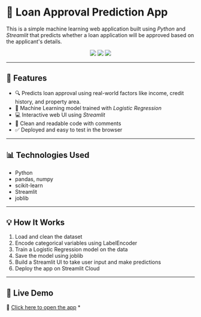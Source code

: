 # 🏦 Loan Approval Prediction App

This is a simple machine learning web application built using *Python* and *Streamlit* that predicts whether a loan application will be approved based on the applicant's details.

<p align="center">
  <img src="https://img.shields.io/badge/Machine%20Learning-Logistic%20Regression-blue.svg" />
  <img src="https://img.shields.io/badge/Streamlit-Deployed-success.svg" />
  <img src="https://img.shields.io/badge/Python-3.x-yellow.svg" />
</p>

---

## 📌 Features

- 🔍 Predicts loan approval using real-world factors like income, credit history, and property area.
- 🧠 Machine Learning model trained with *Logistic Regression*
- 💻 Interactive web UI using *Streamlit*
- 📁 Clean and readable code with comments
- ✅ Deployed and easy to test in the browser

---

## 📊 Technologies Used

- Python
- pandas, numpy
- scikit-learn
- Streamlit
- joblib

---

## 💡 How It Works

1. Load and clean the dataset
2. Encode categorical variables using LabelEncoder
3. Train a Logistic Regression model on the data
4. Save the model using joblib
5. Build a Streamlit UI to take user input and make predictions
6. Deploy the app on Streamlit Cloud

---

## 🚀 Live Demo

🔗 [Click here to open the app](https://domakuntlatejaswi-loanapprovalproject-app-29bld8.streamlit.app/) *
